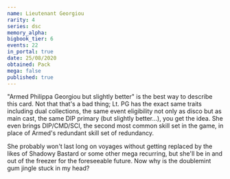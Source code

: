 ```yaml
---
name: Lieutenant Georgiou
rarity: 4
series: dsc
memory_alpha:
bigbook_tier: 6
events: 22
in_portal: true
date: 25/08/2020
obtained: Pack
mega: false
published: true
---
```


"Armed Philippa Georgiou but slightly better" is the best way to describe this card. Not that that's a bad thing; Lt. PG has the exact same traits including dual collections, the same event eligibility not only as disco but as main cast, the same DIP primary (but slightly better...), you get the idea. She even brings DIP/CMD/SCI, the second most common skill set in the game, in place of Armed's redundant skill set of redundancy.

She probably won't last long on voyages without getting replaced by the likes of Shadowy Bastard or some other mega recurring, but she'll be in and out of the freezer for the foreseeable future. Now why is the doublemint gum jingle stuck in my head?
